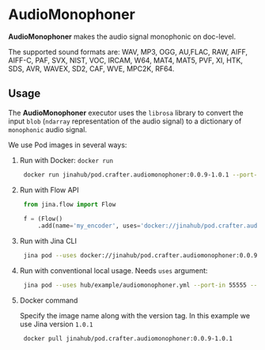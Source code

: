# AudioMonophoner

**AudioMonophoner** makes the audio signal monophonic on doc-level.

The supported sound formats are:
WAV, MP3, OGG, AU,FLAC, RAW, AIFF, AIFF-C, PAF, SVX, NIST, VOC, IRCAM, W64, MAT4, MAT5, PVF, XI, HTK, SDS, AVR, WAVEX, SD2, CAF, WVE, MPC2K, RF64.

## Usage

The **AudioMonophoner** executor uses the `librosa` library to convert the input `blob` (`ndarray` representation of the audio signal) to a dictionary of `monophonic` audio signal. 

We use Pod images in several ways:

1. Run with Docker: `docker run`
   ```bash
    docker run jinahub/pod.crafter.audiomonophoner:0.0.9-1.0.1 --port-in 55555 --port-out 55556
    ```
    
2. Run with Flow API
   ```python
    from jina.flow import Flow

    f = (Flow()
        .add(name='my_encoder', uses='docker://jinahub/pod.crafter.audiomonophoner:0.0.9-1.0.1', port_in=55555, port_out=55556))
    ```
    
3. Run with Jina CLI
   ```bash
    jina pod --uses docker://jinahub/pod.crafter.audiomonophoner:0.0.9-1.0.1 --port-in 55555 --port-out 55556
    ```
    
4. Run with conventional local usage. Needs `uses` argument:
   ```bash
    jina pod --uses hub/example/audiomonophoner.yml --port-in 55555 --port-out 55556
   ```
    
5. Docker command

   Specify the image name along with the version tag. In this example we use Jina version `1.0.1`

   ```bash
    docker pull jinahub/pod.crafter.audiomonophoner:0.0.9-1.0.1
    ```
